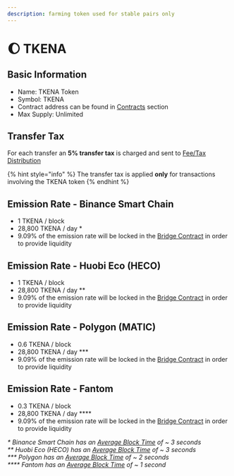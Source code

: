 ```yaml
---
description: farming token used for stable pairs only
---
```


# 🌔 TKENA

## Basic Information <a id="basic-information"></a>

* Name: TKENA Token
* Symbol: TKENA
* Contract address can be found in [Contracts](contracts.md) section
* Max Supply: Unlimited

## Transfer Tax <a id="transfer-tax"></a>

For each transfer an **5% transfer tax** is charged and sent to [Fee/Tax Distribution](../features/deposit-fee-redistribution.md)

{% hint style="info" %}
The transfer tax is applied **only** for transactions involving the TKENA token
{% endhint %}

## Emission Rate - Binance Smart Chain <a id="emission-rate"></a>

* 1 TKENA / block
* 28,800 TKENA / day \*
* 9.09% of the emission rate will be locked in the [Bridge Contract](../features/token-bridge.md) in order to provide liquidity

## Emission Rate - Huobi Eco \(HECO\)

* 1 TKENA / block
* 28,800 TKENA / day \*\*
* 9.09% of the emission rate will be locked in the [Bridge Contract](../features/token-bridge.md) in order to provide liquidity

## Emission Rate - Polygon \(MATIC\)

* 0.6 TKENA / block
* 28,800 TKENA / day \*\*\*
* 9.09% of the emission rate will be locked in the [Bridge Contract](../features/token-bridge.md) in order to provide liquidity

## Emission Rate - Fantom

* 0.3 TKENA / block
* 28,800 TKENA / day \*\*\*\*
* 9.09% of the emission rate will be locked in the [Bridge Contract](../features/token-bridge.md) in order to provide liquidity

_\* Binance Smart Chain has an_ [_Average Block Time_](https://bscscan.com/chart/blocktime) _of ~ 3 seconds_   
_\*\* Huobi Eco \(HECO\) has an_ [_Average Block Time_](https://hecoinfo.com/chart/blocktime) _of ~ 3 seconds_   
_\*\*\* Polygon has an_ [_Average Block Time_](https://polygonscan.com/chart/blocktime) _of ~ 2 seconds_   
_\*\*\*\* Fantom has an_ [_Average Block Time_](https://ftmscan.com/chart/blocktime) _of ~ 1 second_

